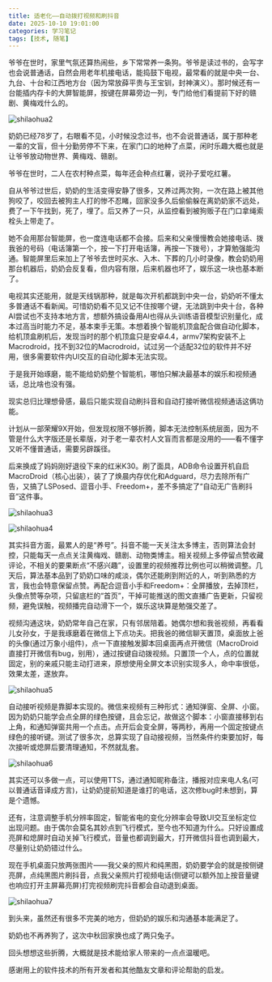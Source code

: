 ```yaml
---
title: 适老化——自动拨打视频和刷抖音
date: 2025-10-10 19:01:00
categories: 学习笔记
tags: [技术, 随笔]
---
```




爷爷在世时，家里气氛还算热闹些，乡下常常养一条狗。爷爷是读过书的，会写字也会说普通话，自然会用老年机接电话，能捣鼓下电视，最常看的就是中央一台、九台、十台和江西地方台（因为常放薛平贵与王宝钏，封神演义）。那时候还有一台能插内存卡的大屏智能屏，按键在屏幕旁边一列，专门给他们看提前下好的赣剧、黄梅戏什么的。

![shilaohua2](/images/适老化——自动拨打视频和刷抖音.assets/shilaohua2.jpeg)

奶奶已经78岁了，右眼看不见，小时候没念过书，也不会说普通话，属于那种老一辈的文盲，但十分勤劳停不下来，在家门口的地种了点菜，闲时乐趣大概也就是让爷爷放动物世界、黄梅戏、赣剧。

爷爷在世时，二人在农村种点菜，每年还会种点红薯，说孙子爱吃红薯。

自从爷爷过世后，奶奶的生活变得安静了很多，又养过两次狗，一次在路上被其他狗咬了，咬回去被狗主人打的惨不忍睹，回家没多久后偷偷躲在离奶奶家不远处，费了一下午找到，死了，埋了。后又养了一只，从监控看到被狗贩子在门口拿绳索栓头上带走了。

她不会用那台智能屏，也一度连电话都不会接。后来和父亲慢慢教会她接电话、拨我爸的号码（电话簿第一个，按一下打开电话簿，再按一下拨号），才算勉强能沟通。智能屏里后来加上了爷爷去世时买水、入木、下葬的几小时录像，教会奶奶用那台机器后，奶奶会反复看，但内容有限，后来机器也坏了，娱乐这一块也基本断了。

电视其实还能用，就是天线锅那种，就是每次开机都跳到中央一台，奶奶听不懂太多普通话不看新闻。可惜奶奶看不见又记不住按哪个键，无法跳到中央十台，各种AI尝试也不支持本地方言，想额外搞设备用AI也得从头训练语音模型识别量化，成本过高当时能力不足，基本束手无策。本想着换个智能机顶盒配合做自动化脚本，给机顶盒刷机后，发现当时的那个机顶盒只是安卓4.4，armv7架构安装不上Macrodroid，找不到32位的Macrodroid，试过另一个适配32位的软件并不好用，很多需要软件内UI交互的自动化脚本无法实现。

于是我开始琢磨，能不能给奶奶整个智能机，哪怕只解决最基本的娱乐和视频通话，总比啥也没有强。

现实总归比理想骨感，最后只能实现自动刷抖音和自动打接听微信视频通话这俩功能。

计划从一部荣耀9X开始，但发现权限不够折腾，脚本无法控制系统层面，因为不管是什么大字版还是长辈版，对于老一辈农村人文盲而言都是没用的——看不懂字又听不懂普通话，需要另辟蹊径。

后来换成了妈妈刚好退役下来的红米K30。刷了面具，ADB命令设置开机自启MacroDroid（核心出装），装了了焕晨内存优化和Adguard，尽力去除所有广告，又搞了LSPosed、逗音小手、Freedom+，差不多搞定了“自动无广告刷抖音”这件事。

![shilaohua3](/images/适老化——自动拨打视频和刷抖音.assets/shilaohua3.jpeg)

![shilaohua4](/images/适老化——自动拨打视频和刷抖音.assets/shilaohua4.jpeg)

其实抖音方面，最累人的是“养号”。抖音不能一天关注太多博主，否则算法会封控，只能每天一点点关注黄梅戏、赣剧、动物类博主。相关视频上多停留点赞收藏评论，不相关的要果断点“不感兴趣”，设置里的视频推荐比例也可以稍微调整。几天后，算法基本品到了奶奶口味的咸淡，偶尔还能刷到附近的人，听到熟悉的方言，我也会特意保留点赞。再配合逗音小手和Freedom+：全屏播放，去掉顶栏，头像点赞等杂项，只留底栏的“首页”，干掉可能推送的图文直播广告更新，只留视频，避免误触，视频播完自动滑下一个，娱乐这块算是勉强交差了。

视频沟通这块，奶奶常年自己在家，只有邻居陪着。她偶尔想和我爸视频，再看看儿女孙女，于是我琢磨着在微信上下点功夫。把我爸的微信聊天置顶，桌面放上爸的头像(通过万象小组件)，点一下直接触发脚本回桌面再点开微信（MacroDroid直接打开微信有bug，别用），通过按键自动拨视频。只置顶一个人，点的位置就固定，别的亲戚只能主动打进来，原想使用全屏文本识别实现多人，命中率很低，效果太差，遂放弃。

![shilaohua5](/images/适老化——自动拨打视频和刷抖音.assets/shilaohua5.jpeg)

自动接听视频是靠脚本实现的。微信来视频有三种形式：通知弹窗、全屏、小窗。因为奶奶只能学会点全屏的绿色按键，且会忘记，故做这个脚本：小窗直接移到右上角，和通知弹窗共用一个点击。点开后会变全屏，等两秒，再用一个固定按键点绿色的接听键。测试了很多次，总算实现了自动接视频，当然条件约束要加好，每次接听或熄屏后要清理通知，不然就乱套。

![shilaohua6](/images/适老化——自动拨打视频和刷抖音.assets/shilaohua6.jpeg)

其实还可以多做一点，可以使用TTS，通过通知昵称备注，播报对应来电人名(可以普通话音译成方言)，让奶奶提前知道是谁打的电话，这次修bug时未想到，算是个遗憾。

还有，注意调整手机分辨率固定，智能省电的变化分辨率会导致UI交互坐标定位出现问题。由于偶尔会莫名其妙点到飞行模式，至今也不知道为什么。只好设置成亮屏和熄屏时自动关掉飞行模式，音量也都调到最大，打开微信抖音也调到最大，尽量别让奶奶错过什么。

现在手机桌面只放两张图片——我父亲的照片和纯黑图，奶奶要学会的就是按侧键亮屏，点纯黑图片刷抖音，点我父亲照片打视频电话(侧键可以额外加上按音量键也响应打开主屏幕亮屏)打完视频刷完抖音都会自动退到桌面。

![shilaohua7](/images/适老化——自动拨打视频和刷抖音.assets/shilaohua7.jpeg)

到头来，虽然还有很多不完美的地方，但奶奶的娱乐和沟通基本能满足了。

奶奶也不再养狗了，这次中秋回家换也成了两只兔子。

回头想想这些折腾，大概就是技术能给家人带来的一点点温暖吧。

感谢用上的软件技术的所有开发者和其他酷友文章和评论帮助的启发。